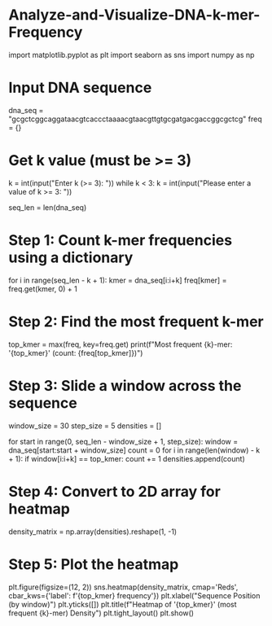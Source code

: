 # Analyze-and-Visualize-DNA-k-mer-Frequency
import matplotlib.pyplot as plt
import seaborn as sns
import numpy as np

# Input DNA sequence
dna_seq = "gcgctcggcaggataacgtcaccctaaaacgtaacgttgtgcgatgacgaccggcgctcg"
freq = {}

# Get k value (must be >= 3)
k = int(input("Enter k (>= 3): "))
while k < 3:
    k = int(input("Please enter a value of k >= 3: "))

seq_len = len(dna_seq)

# Step 1: Count k-mer frequencies using a dictionary
for i in range(seq_len - k + 1):
    kmer = dna_seq[i:i+k]
    freq[kmer] = freq.get(kmer, 0) + 1

# Step 2: Find the most frequent k-mer
top_kmer = max(freq, key=freq.get)
print(f"Most frequent {k}-mer: '{top_kmer}' (count: {freq[top_kmer]})")

# Step 3: Slide a window across the sequence
window_size = 30
step_size = 5
densities = []

for start in range(0, seq_len - window_size + 1, step_size):
    window = dna_seq[start:start + window_size]
    count = 0
    for i in range(len(window) - k + 1):
        if window[i:i+k] == top_kmer:
            count += 1
    densities.append(count)

# Step 4: Convert to 2D array for heatmap
density_matrix = np.array(densities).reshape(1, -1)

# Step 5: Plot the heatmap
plt.figure(figsize=(12, 2))
sns.heatmap(density_matrix, cmap='Reds', cbar_kws={'label': f'{top_kmer} frequency'})
plt.xlabel("Sequence Position (by window)")
plt.yticks([])
plt.title(f"Heatmap of '{top_kmer}' (most frequent {k}-mer) Density")
plt.tight_layout()
plt.show()
